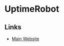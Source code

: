 # UptimeRobot

<!--
https://github.com/brennerm/uptimerobot-operator
https://github.com/louy/terraform-provider-uptimerobot
-->

## Links

- [Main Website](https://uptimerobot.com/)

<!--
https://artifacthub.io/packages/helm/k8s-at-home/uptimerobot
https://artifacthub.io/packages/helm/k8s-at-home/uptimerobot-prometheus
-->
